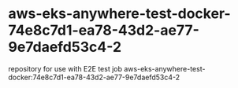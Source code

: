 # aws-eks-anywhere-test-docker-74e8c7d1-ea78-43d2-ae77-9e7daefd53c4-2
repository for use with E2E test job aws-eks-anywhere-test-docker:74e8c7d1-ea78-43d2-ae77-9e7daefd53c4-2
